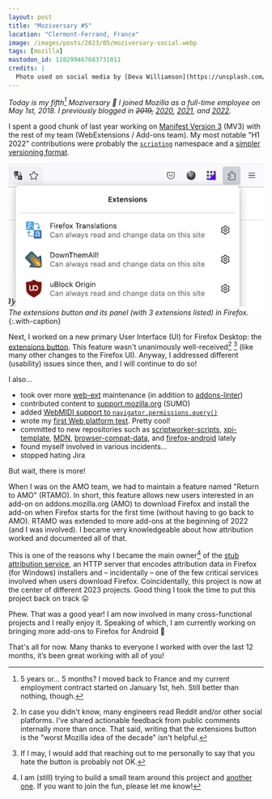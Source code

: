 ```yaml
---
layout: post
title: "Moziversary #5"
location: "Clermont-Ferrand, France"
image: /images/posts/2023/05/moziversary-social.webp
tags: [mozilla]
mastodon_id: 110299467683731011
credits: |
  Photo used on social media by [Deva Williamson](https://unsplash.com/@biglaughkitchen).
---
```


_Today is my fifth[^1] Moziversary 🎂 I joined Mozilla as a full-time employee
on May 1st, 2018. I previously blogged in ~~2019,~~ [2020][], [2021][], and
[2022][]._

[^1]: 5 years or… 5 months? I moved back to France and my current employment
    contract started on January 1st, heh. Still better than nothing, though.

I spent a good chunk of last year working on [Manifest Version 3][] (MV3) with
the rest of my team (WebExtensions / Add-ons team). My most notable "H1 2022"
contributions were probably the [`scripting`][scripting] namespace and a
[simpler versioning format][].

![](/images/posts/2023/05/extensions-button.webp)
_The extensions button and its panel (with 3 extensions listed) in Firefox._
{:.with-caption}

Next, I worked on a new primary User Interface (UI) for Firefox Desktop: the
[extensions button][extensions-button]. This feature wasn't unanimously
well-received[^2] [^3] (like many other changes to the Firefox UI). Anyway, I
addressed different (usability) issues since then, and I will continue to do so!

[^2]: In case you didn't know, many engineers read Reddit and/or other social
    platforms. I've shared actionable feedback from public comments internally
    more than once. That said, writing that the extensions button is the "worst
    Mozilla idea of the decade" isn't helpful.

[^3]: If I may, I would add that reaching out to me personally to say that you
    hate the button is probably not OK.

I also...

- took over more [web-ext][] maintenance (in addition to [addons-linter][])
- contributed content to [support.mozilla.org](https://support.mozilla.org)
  (SUMO)
- added [WebMIDI support to `navigator.permissions.query()`][bug-1437171]
- wrote my [first Web platform test][bug-1805783]. Pretty cool!
- committed to new repositories such as [scriptworker-scripts][],
  [xpi-template][], [MDN][], [browser-compat-data][], and [firefox-android][]
  lately
- found myself involved in various incidents...
- stopped hating Jira

But wait, there is more!

When I was on the AMO team, we had to maintain a feature named "Return to AMO"
(RTAMO). In short, this feature allows new users interested in an add-on on
addons.mozilla.org (AMO) to download Firefox and install the add-on when Firefox
starts for the first time (without having to go back to AMO). RTAMO was extended
to more add-ons at the beginning of 2022 (and I was involved). I became very
knowledgeable about how attribution worked and documented all of that.

This is one of the reasons why I became the main owner[^4] of the [stub
attribution service][stubattribution], an HTTP server that encodes attribution
data in Firefox (for Windows) installers and – incidentally – one of the few
critical services involved when users download Firefox. Coincidentally, this
project is now at the center of different 2023 projects. Good thing I took the
time to put this project back on track 😛

[^4]: I am (still) trying to build a small team around this project and [another
    one][go-bouncer]. If you want to join the fun, please let me know!

Phew. That was a good year! I am now involved in many cross-functional projects
and I really enjoy it. Speaking of which, I am currently working on bringing
more add-ons to Firefox for Android 🚀

That's all for now. Many thanks to everyone I worked with over the last 12
months, it’s been great working with all of you!

[2020]: /2020/05/01/moziversary-2/
[2021]: /2021/05/01/moziversary-3/
[2022]: /2022/05/01/moziversary-4/
[Manifest Version 3]: https://blog.mozilla.org/addons/2022/11/17/manifest-v3-signing-available-november-21-on-firefox-nightly/
[addons-linter]: https://github.com/mozilla/addons-linter
[browser-compat-data]: https://github.com/mdn/browser-compat-data/
[bug-1437171]: https://bugzilla.mozilla.org/show_bug.cgi?id=1437171
[bug-1805783]: https://bugzilla.mozilla.org/show_bug.cgi?id=1805783
[extension-workshop]: https://extensionworkshop.com/
[extensions-button]: https://support.mozilla.org/en-US/kb/extensions-button
[firefox-android]: https://github.com/mozilla-mobile/firefox-android
[go-bouncer]: https://github.com/mozilla-services/go-bouncer
[mdn]: https://developer.mozilla.org/
[scripting]: https://developer.mozilla.org/docs/Mozilla/Add-ons/WebExtensions/API/scripting
[scriptworker-scripts]: https://github.com/mozilla-releng/scriptworker-scripts
[simpler versioning format]: https://bugzilla.mozilla.org/show_bug.cgi?id=1793925
[stubattribution]: https://github.com/mozilla-services/stubattribution
[web-ext]: https://github.com/mozilla/web-ext
[xpi-manifest]: https://github.com/mozilla-extensions/xpi-manifest
[xpi-template]: https://github.com/mozilla-extensions/xpi-template
